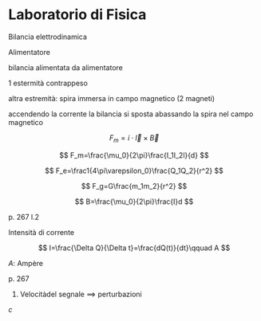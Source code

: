 # Laboratorio di Fisica

Bilancia elettrodinamica

Alimentatore

bilancia alimentata da alimentatore


1 estermità contrappeso


altra estremità: spira immersa in campo magnetico (2 magneti)


accendendo la corrente la bilancia si sposta abassando la spira nel campo magnetico                                                                                              

$$
F_m= i\cdot \vec l \times \vec B
$$


$$
F_m=\frac{\mu_0}{2\pi}\frac{I_1I_2l}{d}
$$


$$
F_e=\frac1{4\pi\varepsilon_0}\frac{Q_1Q_2}{r^2}
$$

$$
F_g=G\frac{m_1m_2}{r^2}
$$



$$
B=\frac{\mu_0}{2\pi}\frac{I}d
$$

p. 267 l.2

Intensità di corrente

$$
I=\frac{\Delta Q}{\Delta t}=\frac{dQ(t)}{dt}\qquad A
$$

$A$: Ampère



p. 267

1. Velocitàdel segnale $\implies$ perturbazioni

$c$
<!--stackedit_data:
eyJoaXN0b3J5IjpbMTY1Nzc4MjEyOF19
-->